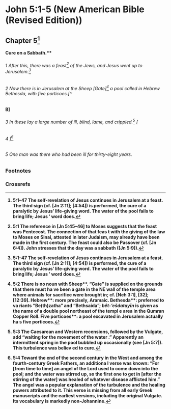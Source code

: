 
# John 5:1-5 (New American Bible (Revised Edition))
## Chapter 5[^a]
<b class="inline-h3">Cure on a Sabbath.** 
###### 1 After this, there was a feast[^b] of the Jews, and Jesus went up to Jerusalem.[^A]  
###### 2 Now there is in Jerusalem at the Sheep [Gate][^c] a pool called in Hebrew Bethesda, with five porticoes.[^
B]  
###### 3 In these lay a large number of ill, blind, lame, and crippled.[^d]  [
###### 4 ][^e]  
###### 5 One man was there who had been ill for thirty-eight years.

### Footnotes
[^a]: 5:1–47 The self-revelation of Jesus continues in Jerusalem at a feast. The third sign (cf. [Jn 2:11]; [4:54])
 is performed, the cure of a paralytic by Jesus’ life-giving word. The water of the pool fails to bring life; Jesus
’ word does.
[^b]: 5:1 The reference in [Jn 5:45–46] to Moses suggests that the feast was Pentecost. The connection of that feas
t with the giving of the law to Moses on Sinai, attested in later Judaism, may already have been made in the first 
century. The feast could also be Passover (cf. [Jn 6:4]). John stresses that the day was a sabbath ([Jn 5:9]).
[^c]: 5:2 There is no noun with <b class="catch-word">Sheep**. “Gate” is supplied on the grounds that there must ha
ve been a gate in the NE wall of the temple area where animals for sacrifice were brought in; cf. [Neh 3:1], [32]; 
[12:39]. <b class="catch-word">Hebrew**: more precisely, Aramaic. <b class="catch-word">Bethesda**: preferred to va
riants “Be(th)zatha” and “Bethsaida”; _bêt-’ešdatayīn_ is given as the name of a double pool northeast of the templ
e area in the Qumran Copper Roll. <b class="catch-word">Five porticoes**: a pool excavated in Jerusalem actually ha
s five porticoes.
[^d]: 5:3 The Caesarean and Western recensions, followed by the Vulgate, add “waiting for the movement of the water
.” Apparently an intermittent spring in the pool bubbled up occasionally (see [Jn 5:7]). This turbulence was believ
ed to cure.
[^e]: 5:4 Toward the end of the second century in the West and among the fourth-century Greek Fathers, an additiona
l verse was known: “For [from time to time] an angel of the Lord used to come down into the pool; and the water was
 stirred up, so the first one to get in [after the stirring of the water] was healed of whatever disease afflicted 
him.” The angel was a popular explanation of the turbulence and the healing powers attributed to it. This verse is 
missing from all early Greek manuscripts and the earliest versions, including the original Vulgate. Its vocabulary 
is markedly non-Johannine.

### Crossrefs
[^A]: 6:4.
[^B]: Neh 3:1, 32; 12:39.


